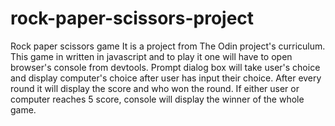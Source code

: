 # rock-paper-scissors-project
Rock paper scissors game
It is a project from The Odin project's curriculum. This game in written in javascript and to play it one will have to open browser's console from devtools. Prompt dialog box will take user's choice and display computer's choice after user has input their choice. After every round it will display the score and who won the round. If either user or computer reaches 5 score, console will display the winner of the whole game.